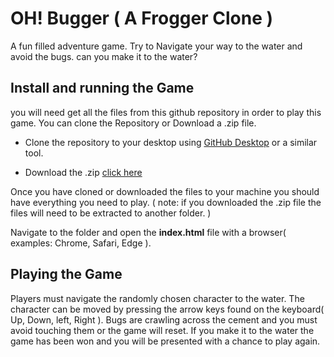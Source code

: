 OH! Bugger ( A Frogger Clone )
==============================

A fun filled adventure game. Try to Navigate your way to the water and avoid the bugs.
can you make it to the water?

Install and running the Game
----------------------------

 you will need get all the files from this github repository in order to play this game. You can clone the Repository or Download a .zip file.

* Clone the repository to your desktop using [GitHub Desktop](https://desktop.github.com/) or a similar tool.

* Download the .zip [click here](https://github.com/DDavisx/frontend-nanodegree-arcade-game/archive/master.zip)

Once you have cloned or downloaded the files to your machine you should have everything you need to play. ( note: if you downloaded the .zip file the files will need to be extracted to another folder. )

Navigate to the folder and open the **index.html** file with a browser( examples:  Chrome, Safari, Edge ).



Playing the Game
----------------

Players must navigate the randomly chosen character to the water. The character can be moved by pressing the arrow keys found on the keyboard( Up, Down, left, Right ). Bugs are crawling across the cement and you must avoid touching them or the game will reset. If you make it to the water the game has been won and you will be presented with a chance to play again.

